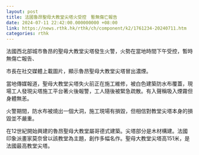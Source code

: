 ```yaml
---
layout: post
title: 法國魯昂聖母大教堂尖塔火受控　暫無傷亡報告
date: 2024-07-11 22:42:00.000000000 +08:00
link: https://news.rthk.hk/rthk/ch/component/k2/1761234-20240711.htm
categories: rthk
---
```


法國西北部城市魯昂的聖母大教堂尖塔發生火警，火勢在當地時間下午受控，暫時無傷亡報告、

市長在社交媒體上載圖片，顯示魯昂聖母大教堂尖塔冒出濃煙。

當地傳媒報道，聖母大教堂尖塔失火前正在施工維修，被白色建築防水布覆蓋，現場工人發現尖塔施工平台著火後報警，工人隨後被緊急疏散。有入聲稱吸入煙霧但身體無恙。

火警期間，防水布被燒出一個大洞，施工現場有損毀，但相信對教堂尖塔本身的損毀並不嚴重。

在12世紀開始興建的魯昂聖母大教堂屬哥德式建築。尖塔部分是木材構建。法國印象派畫家莫奈曾以該教堂為主題，創作多幅名作。聖母大教堂尖塔高151米，是法國最高教堂尖塔。
